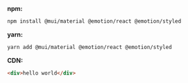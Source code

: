 **npm:**

```sh
npm install @mui/material @emotion/react @emotion/styled
```

**yarn:**

```sh
yarn add @mui/material @emotion/react @emotion/styled
```

**CDN:**

```html
<div>hello world</div>
```
